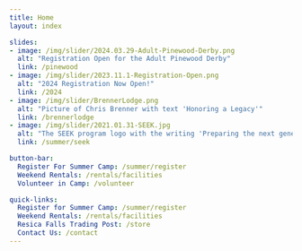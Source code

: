 ```yaml
---
title: Home
layout: index

slides:
- image: /img/slider/2024.03.29-Adult-Pinewood-Derby.png
  alt: "Registration Open for the Adult Pinewood Derby"
  link: /pinewood
- image: /img/slider/2023.11.1-Registration-Open.png
  alt: "2024 Registration Now Open!"
  link: /2024
- image: /img/slider/BrennerLodge.png
  alt: "Picture of Chris Brenner with text 'Honoring a Legacy'"
  link: /brennerlodge
- image: /img/slider/2021.01.31-SEEK.jpg
  alt: "The SEEK program logo with the writing 'Preparing the next generation of camp staff'"
  link: /summer/seek

button-bar:
  Register For Summer Camp: /summer/register
  Weekend Rentals: /rentals/facilities
  Volunteer in Camp: /volunteer

quick-links:
  Register for Summer Camp: /summer/register
  Weekend Rentals: /rentals/facilities
  Resica Falls Trading Post: /store
  Contact Us: /contact
---
```

